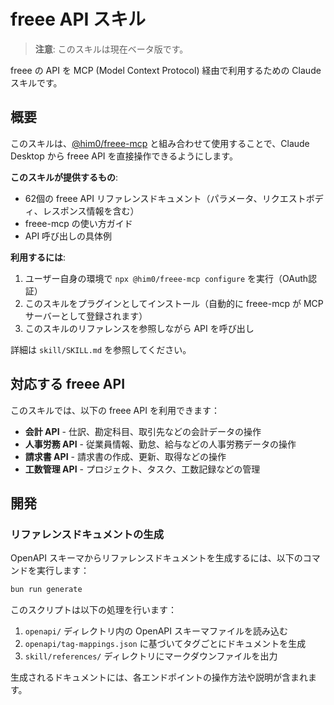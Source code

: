 # freee API スキル

> **注意**: このスキルは現在ベータ版です。

freee の API を MCP (Model Context Protocol) 経由で利用するための Claude スキルです。

## 概要

このスキルは、[@him0/freee-mcp](https://www.npmjs.com/package/@him0/freee-mcp) と組み合わせて使用することで、Claude Desktop から freee API を直接操作できるようにします。

**このスキルが提供するもの**:
- 62個の freee API リファレンスドキュメント（パラメータ、リクエストボディ、レスポンス情報を含む）
- freee-mcp の使い方ガイド
- API 呼び出しの具体例

**利用するには**:
1. ユーザー自身の環境で `npx @him0/freee-mcp configure` を実行（OAuth認証）
2. このスキルをプラグインとしてインストール（自動的に freee-mcp が MCP サーバーとして登録されます）
3. このスキルのリファレンスを参照しながら API を呼び出し

詳細は `skill/SKILL.md` を参照してください。

## 対応する freee API

このスキルでは、以下の freee API を利用できます：

- **会計 API** - 仕訳、勘定科目、取引先などの会計データの操作
- **人事労務 API** - 従業員情報、勤怠、給与などの人事労務データの操作
- **請求書 API** - 請求書の作成、更新、取得などの操作
- **工数管理 API** - プロジェクト、タスク、工数記録などの管理

## 開発

### リファレンスドキュメントの生成

OpenAPI スキーマからリファレンスドキュメントを生成するには、以下のコマンドを実行します：

```bash
bun run generate
```

このスクリプトは以下の処理を行います：

1. `openapi/` ディレクトリ内の OpenAPI スキーマファイルを読み込む
2. `openapi/tag-mappings.json` に基づいてタグごとにドキュメントを生成
3. `skill/references/` ディレクトリにマークダウンファイルを出力

生成されるドキュメントには、各エンドポイントの操作方法や説明が含まれます。
